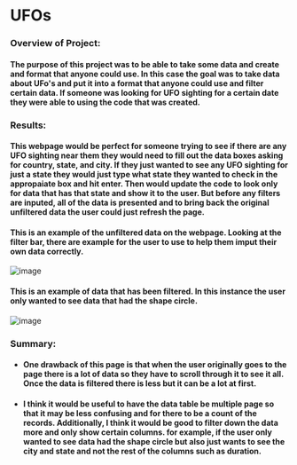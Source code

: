 # UFOs
### Overview of Project:
#### The purpose of this project was to be able to take some data and create and format that anyone could use. In this case the goal was to take data about UFo's and put it into a format that anyone could use and filter certain data. If someone was looking for UFO sighting for a certain date they were able to using the code that was created.
### Results:
#### This webpage would be perfect for someone trying to see if there are any UFO sighting near them they would need to fill out the data boxes asking for country, state, and city. If they just wanted to see any UFO sighting for just a state they would just type what state they wanted to check in the appropaiate box and hit enter. Then would update the code to look only for data that has that state and show it to the user. But before any filters are inputed, all of the data is presented and to bring back the original unfiltered data the user could just refresh the page.
#### This is an example of the unfiltered data on the webpage. Looking at the filter bar, there are example for the user to use to help them imput their own data correctly.
![image](https://user-images.githubusercontent.com/112527054/204892498-45211d16-d134-4a9e-a119-6c7eff79d7c5.png)
#### This is an example of data that has been filtered. In this instance the user only wanted to see data that had the shape circle.
![image](https://user-images.githubusercontent.com/112527054/204892888-c3530175-8c67-409f-9b4a-a06a184e2660.png)
### Summary:
* #### One drawback of this page is that when the user originally goes to the page there is a lot of data so they have to scroll through it to see it all. Once the data is filtered there is less but it can be a lot at first.
* #### I think it would be useful to have the data table be multiple page so that it may be less confusing and for there to be a count of the records. Additionally, I think it would be good to filter down the data more and only show certain columns. for example, if the user only wanted to see data had the shape circle but also just wants to see the city and state and not the rest of the columns such as duration.
